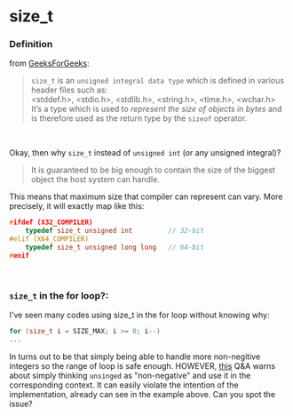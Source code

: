 # size_t

### Definition
from [GeeksForGeeks](https://www.geeksforgeeks.org/size_t-data-type-c-language/):
> `size_t` is an `unsigned integral data type` which is defined in various header files such as:  
<stddef.h>, <stdio.h>, <stdlib.h>, <string.h>, <time.h>, <wchar.h>  
It’s a type which is used to *represent the size of objects in bytes* and is therefore used as the return type by the `sizeof` operator.

</br>

Okay, then why `size_t` instead of `unsigned int` (or any unsigned integral)?

> It is guaranteed to be big enough to contain the size of the biggest object the host system can handle.

This means that maximum size that compiler can represent can vary. More precisely, it will exactly map like this:
```cpp
#ifdef (X32_COMPILER)
    typedef size_t unsigned int         // 32-bit
#elif (X64_COMPILER)
    typedef size_t unsigned long long   // 64-bit
#enif
```

</br>

### `size_t` in the for loop?:
I've seen many codes using size_t in the for loop without knowing why:
```cpp
for (size_t i = SIZE_MAX; i >= 0; i--)
...
```
In turns out to be that simply being able to handle more non-negitive integers so the range of loop is safe enough. HOWEVER, [this](https://www.quora.com/Why-do-some-C-programs-use-size_t-instead-of-int-What-are-the-advantages) Q&A warns about simply thinking `unsinged` as "non-negative" and use it in the corresponding context. It can easily violate the intention of the implementation, already can see in the example above. Can you spot the issue?
